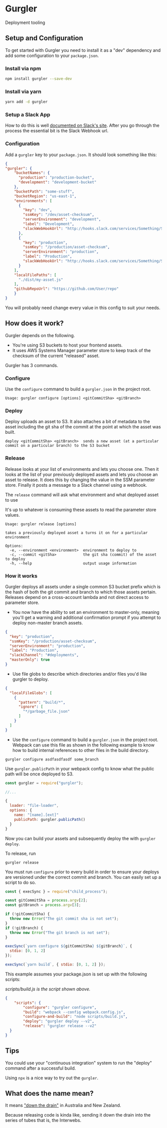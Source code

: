 # Gurgler

Deployment tooling

## Setup and Configuration

To get started with Gurgler you need to install it as a "dev" dependency and add some configuration to your `package.json`.

### Install via npm

```bash
npm install gurgler --save-dev
```

### Install via yarn

```bash
yarn add -d gurgler
```

### Setup a Slack App

How to do this is well [documented on Slack's site](https://api.slack.com/slack-apps). After you go through the process the essential bit is the Slack Webhook url.

### Configuration

Add a `gurgler` key to your `package.json`. It should look something like this:

```json
{
"gurgler": {
    "bucketNames": {
      "production": "production-bucket",
      "development": "development-bucket"
    },
    "bucketPath": "some-stuff",
    "bucketRegion": "us-east-1",
    "environments": [
      {
        "key": "dev",
        "ssmKey": "/dev/asset-checksum",
        "serverEnvironment": "development",
        "label": "Development",
        "slackWebHookUrl": "http://hooks.slack.com/services/Something/Something/Something",
      },
      {
        "key": "production",
        "ssmKey": "/production/asset-checksum",
        "serverEnvironment": "production",
        "label": "Production",
        "slackWebHookUrl": "http://hooks.slack.com/services/Something/Something/Something",
      }
    ],
    "localFilePaths": [
      "./dist/my-asset.js"
    ],
    "githubRepoUrl": "https://github.com/User/repo"
    }
}
```

You will probably need change every value in this config to suit your needs.

## How does it work?

Gurgler depends on the following.

 - You're using S3 buckets to host your frontend assets.
 - It uses AWS Systems Manager parameter store to keep track of the checksum of the current "released" asset.

Gurgler has 3 commands.

### Configure

Use the `configure` command to build a `gurgler.json` in the project root.

```
Usage: gurgler configure [options] <gitCommitSha> <gitBranch>
```

### Deploy

Deploy uploads an asset to S3. It also attaches a bit of metadata to the asset including the git sha of the commit at the point at which the asset was built.

```
deploy <gitCommitSha> <gitBranch>  sends a new asset (at a particular commit on a particular branch) to the S3 bucket
```

### Release

Release looks at your list of environments and lets you choose one. Then it looks at the list of your previously deployed assets and lets you choose an asset to release. It does this by changing the value in the SSM parameter store. Finally it posts a message to a Slack channel using a webhook.

The `release` command will ask what environment and what deployed asset to use 

It's up to whatever is consuming these assets to read the parameter store values.

```
Usage: gurgler release [options]

takes a previously deployed asset a turns it on for a particular environment

Options:
  -e, --environment <environment>  environment to deploy to
  -c, --commit <gitSha>            the git sha (commit) of the asset to deploy
  -h, --help                       output usage information
```

### How it works

Gurgler deploys all assets under a single common S3 bucket prefix which is the hash of both the git commit and branch to which those assets pertain. Releases depend on a cross-account lambda and not direct access to parameter store.

* You now have the ability to set an environment to master-only, meaning you'll get a warning and additional confirmation prompt if you attempt to deploy non-master branch assets.

```json
{
  "key": "production",
  "ssmKey": "/production/asset-checksum",
  "serverEnvironment": "production",
  "label": "Production",
  "slackChannel": "#deployments",
  "masterOnly": true
}
```

* Use file globs to describe which directories and/or files you'd like gurgler to deploy.

```json
{
  "localFileGlobs": [
    {
      "pattern": "build/*",
      "ignore": [
        "*/garbage_file.json"
      ]
    }
  ]
}
```

* Use the `configure` command to build a `gurgler.json` in the project root. Webpack can use this file as shown in the following example to know how to build internal references to other files in the build directory.

```
gurgler configure asdfasdfasdf some_branch
```

Use `gurgler.publicPath` in your webpack config to know what the public path will be once deployed to S3.

```javascript
const gurgler = require("gurgler");

//...

{
  loader: "file-loader", 
  options: {
    name: "[name].[ext]"
    publicPath: gurgler.publicPath()
  }
}
```

Now you can build your assets and subsequently deploy the with `gurgler deploy`.

To release, run

```
gurgler release
```

You must run `configure` prior to every build in order to ensure your deploys are versioned under the correct commit and branch. You can easily set up a script to do so.

```javascript
const { execSync } = require("child_process");

const gitCommitSha = process.argv[2];
const gitBranch = process.argv[3];

if (!gitCommitSha) {
  throw new Error("The git commit sha is not set");
}
if (!gitBranch) {
  throw new Error("The git branch is not set");
}

execSync(`yarn configure ${gitCommitSha} ${gitBranch}`, {
  stdio: [0, 1, 2]
});

execSync(`yarn build`, { stdio: [0, 1, 2] });
```

This example assumes your package.json is set up with the following scripts:

*scripts/build.js is the script shown above.*

```json
{
    "scripts": {
        "configure": "gurgler configure",
        "build": "webpack --config webpack.config.js",
        "configure-and-build": "node scripts/build.js",
        "deploy": "gurgler deploy --v2",
        "release": "gurgler release --v2"
  }   
}
```

## Tips

You could use your "continuous integration" system to run the "deploy" command after a successful build.

Using `npx` is a nice way to try out the `gurgler`.

## What does the name mean?

It means ["down the drain"](https://en.wiktionary.org/wiki/down_the_gurgler#English) in Australia and New Zealand.

Because releasing code is kinda like, sending it down the drain into the series of tubes that is, the Interwebs. 
